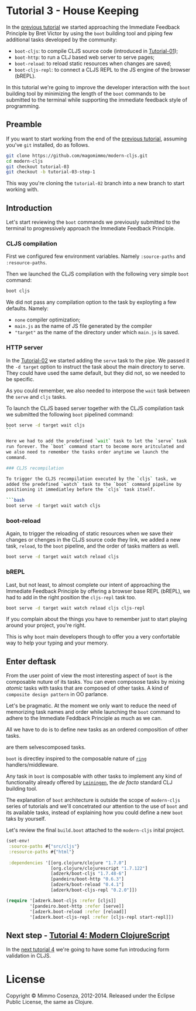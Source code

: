 # Tutorial 3 - House Keeping

In the [previous tutorial][1] we started approaching the Immediate
Feedback Principle by Bret Victor by using the `boot` building tool
and piping few additional tasks developed by the community:

* `boot-cljs`: to compile CLJS source code (introduced in
  [Tutorial-01][2]);
* `boot-http`: to run a CLJ based web server to serve pages;
* `boot-reload`: to reload static resources when changes are saved;
* `boot-cljs-repl`: to connect a CLJS REPL to the JS engine of the
  browser (bREPL).

In this tutorial we're going to improve the developer interaction with
the `boot` building tool by minimizing the length of the `boot`
commands to be submitted to the terminal while supporting the immediate
feedback style of programming.

## Preamble

If you want to start working from the end of the [previous tutorial][1],
assuming you've `git` installed, do as follows.

```bash
git clone https://github.com/magomimmo/modern-cljs.git
cd modern-cljs
git checkout tutorial-03
git checkout -b tutorial-03-step-1
```

This way you're cloning the `tutorial-02` branch into a new branch to
start working with.

## Introduction

Let's start reviewing the `boot` commands we previously submitted to
the terminal to progressively approach the Immediate Feedback
Principle.

### CLJS compilation

First we configured few environment variables. Namely `:source-paths`
and `:resource-paths`.

Then we launched the CLJS compilation with the following very simple
`boot` command:

```bash
boot cljs
```

We did not pass any compilation option to the task by exployting a few
defaults. Namely:

* `none` compiler optimization;
* `main.js` as the name of JS file generated by the compiler
* `"target"` as the name of the directory under which `main.js` is
  saved.

### HTTP server

In the [Tutorial-02][1] we started adding the `serve` task to the
pipe. We passed it the `-d target` option to instruct the task about
the main directory to serve. They could have used the same default,
but they did not, so we needed to be specific.

As you could remember, we also needed to interpose the `wait` task
between the `serve` and `cljs` tasks.

To launch the CLJS based server together with the CLJS compilation
task we submitted the following `boot` pipelined command:

```bash
boot serve -d target wait cljs
``

Here we had to add the predefined `wait` task to let the `serve` task
run forever. The `boot` command start to become more aritculated and
we also need to remember the tasks order anytime we launch the
command.

### CLJS recompilation

To trigger the CLJS recompilation executed by the `cljs` task, we
added the predefined `watch` task to the `boot` command pipeline by
positioning it immediatley before the `cljs` task itself.

```bash
boot serve -d target wait watch cljs
```

### boot-reload

Again, to trigger the reloading of static resources when we save their
changes or chenges in the CLJS source code they link, we added a new
task, `reload`, to the `boot` pipeline, and the order of tasks matters
as well.

```bash
boot serve -d target wait watch reload cljs
```

### bREPL

Last, but not least, to almost complete our intent of approaching the
Immediate Feedback Principle by offering a browser base REPL (bREPL),
we had to add in the right position the `cljs-repl` task too.

```bash
boot serve -d target wait watch reload cljs cljs-repl
```

If you complain about the things you have to remember just to start
playing around your project, you're right.

This is why `boot` main developers though to offer you a very
confortable way to help your typing and your memory.

## Enter deftask

From the user point of view the most interesting aspect of `boot` is
the composable nuture of its tasks. You can even composose tasks by
mixing *atomic* tasks with tasks that are composed of other tasks. A
kind of `composite design pattern` in OO parlance.

Let's be pragmatic. At the moment we only want to reduce the need of
memorizing task names and order while launching the `boot` command to
adhere to the Immediate Feddback Principle as much as we can.

All we have to do is to define new tasks as an ordered composition of
other tasks.




are them selvescomposed tasks.

`boot` is directley inspired to the composable nature of [`ring`][3]
handlers/middleware.

Any task in `boot` is composable with other tasks to implement any
kind of functionality already offered by [`Leiningen`][4], the *de
facto* standard CLJ building tool.

The explanation of `boot` architecture is outside the scope of
`modern-cljs` series of tutorials and we'll concetrated our attention
to the use of `boot` and its available tasks, instead of explaining
how you could define a new `boot` taks by yourself.



Let's review the final `build.boot` attached to the `modern-cljs`
inital project.

```clj
(set-env!
 :source-paths #{"src/cljs"}
 :resource-paths #{"html"}
 
 :dependencies '[[org.clojure/clojure "1.7.0"]
                 [org.clojure/clojurescript "1.7.122"]
                 [adzerk/boot-cljs "1.7.48-6"]
                 [pandeiro/boot-http "0.6.3"]
                 [adzerk/boot-reload "0.4.1"]
                 [adzerk/boot-cljs-repl "0.2.0"]])

(require '[adzerk.boot-cljs :refer [cljs]]
         '[pandeiro.boot-http :refer [serve]]
         '[adzerk.boot-reload :refer [reload]]
         '[adzerk.boot-cljs-repl :refer [cljs-repl start-repl]])
```


## Next step - [Tutorial 4: Modern ClojureScript][7]

In the [next tutorial 4][7] we're going to have some fun introducing form validation in CLJS.

# License

Copyright © Mimmo Cosenza, 2012-2014. Released under the Eclipse Public
License, the same as Clojure.

[1]: https://github.com/magomimmo/modern-cljs/blob/master/doc/tutorial-02.md
[2]: https://github.com/magomimmo/modern-cljs/blob/master/doc/tutorial-01.md


[2]: https://github.com/ring-clojure/ring
[3]: https://github.com/weavejester/lein-ring
[4]: http://ring-clojure.github.com/ring/
[5]: https://github.com/weavejester/compojure.git
[6]: http://localhost:3000/simple.html
[7]: https://github.com/magomimmo/modern-cljs/blob/master/doc/tutorial-04.md
[8]: https://help.github.com/articles/set-up-git
